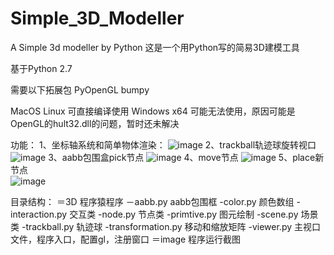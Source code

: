 # Simple_3D_Modeller
A Simple 3d modeller by Python
这是一个用Python写的简易3D建模工具

基于Python 2.7

需要以下拓展包
PyOpenGL
bumpy

MacOS Linux 可直接编译使用
Windows x64 可能无法使用，原因可能是OpenGL的hult32.dll的问题，暂时还未解决


功能：
1、坐标轴系统和简单物体渲染：
 ![image](https://github.com/dingbo1028/Simple_3D_Modeller/image/normal.jpg)
2、trackball轨迹球旋转视口
 ![image](https://github.com/dingbo1028/Simple_3D_Modeller/image/trackball.jpg)
3、aabb包围盒pick节点
 ![image](https://github.com/dingbo1028/Simple_3D_Modeller/image/select.jpg)
4、move节点
 ![image](https://github.com/dingbo1028/Simple_3D_Modeller/image/move.jpg)
5、place新节点	
 ![image](https://github.com/dingbo1028/Simple_3D_Modeller/image/place.jpg)


目录结构：
＝3D	程序猿程序
	－aabb.py		aabb包围框
	-color.py		颜色数组
	-interaction.py		交互类
	-node.py		节点类
	-primtive.py		图元绘制
	-scene.py		场景类
	-trackball.py		轨迹球
	-transformation.py	移动和缩放矩阵
	-viewer.py		主视口文件，程序入口，配置gl，注册窗口
＝image	程序运行截图
	

